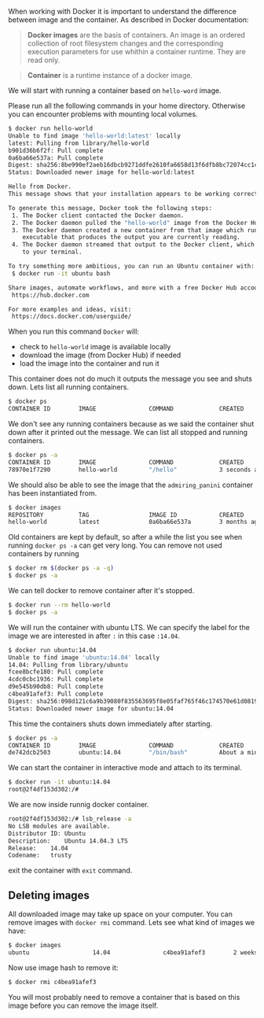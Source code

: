 When working with Docker it is important to understand the difference
between image and the container. As described in Docker documentation:

> **Docker images** are the basis of containers. An image is an ordered
> collection of root filesystem changes and the corresponding execution
> parameters for use whithin a container runtime. They are read only.


> **Container** is a runtime instance of a docker image.

We will start with running a container based on `hello-word` image.

Please run all the following commands in your home directory. Otherwise you
can encounter problems with mounting local volumes.

```sh
$ docker run hello-world
Unable to find image 'hello-world:latest' locally
latest: Pulling from library/hello-world
b901d36b6f2f: Pull complete
0a6ba66e537a: Pull complete
Digest: sha256:8be990ef2aeb16dbcb9271ddfe2610fa6658d13f6dfb8bc72074cc1ca36966a7
Status: Downloaded newer image for hello-world:latest

Hello from Docker.
This message shows that your installation appears to be working correctly.

To generate this message, Docker took the following steps:
 1. The Docker client contacted the Docker daemon.
 2. The Docker daemon pulled the "hello-world" image from the Docker Hub.
 3. The Docker daemon created a new container from that image which runs the
    executable that produces the output you are currently reading.
 4. The Docker daemon streamed that output to the Docker client, which sent it
    to your terminal.

To try something more ambitious, you can run an Ubuntu container with:
 $ docker run -it ubuntu bash

Share images, automate workflows, and more with a free Docker Hub account:
 https://hub.docker.com

For more examples and ideas, visit:
 https://docs.docker.com/userguide/
```
When you run this command `Docker` will:
* check to `hello-world` image is available locally
* download the image (from Docker Hub) if needed
* load the image into the container and run it

This container does not do much it outputs the message you see and shuts down.
Lets list all running containers.
```sh
$ docker ps
CONTAINER ID        IMAGE               COMMAND             CREATED             STATUS              PORTS               NAMES
```
We don't see any running containers because as we said the container shut down
after it printed out the message. We can list all stopped and running containers.
```sh
$ docker ps -a
CONTAINER ID        IMAGE               COMMAND             CREATED             STATUS                     PORTS               NAMES
78970e1f7290        hello-world         "/hello"            3 seconds ago       Exited (0) 2 seconds ago                       admiring_panini
```
We should also be able to see the image that the `admiring_panini` container
has been instantiated from.
```sh
$ docker images
REPOSITORY          TAG                 IMAGE ID            CREATED             VIRTUAL SIZE
hello-world         latest              0a6ba66e537a        3 months ago        960 B
```
Old containers are kept by default, so after a while the list you see when
running `docker ps -a` can get very long. You can remove not used containers
by running
```sh
$ docker rm $(docker ps -a -q)
$ docker ps -a
```
We can tell docker to remove container after it's stopped.
```sh
$ docker run --rm hello-world
$ docker ps -a
```

We will run the container with ubuntu LTS. We can specify the label for the
image we are interested in after `:` in this case `:14.04`.
```sh
$ docker run ubuntu:14.04
Unable to find image 'ubuntu:14.04' locally
14.04: Pulling from library/ubuntu
fcee8bcfe180: Pull complete
4cdc0cbc1936: Pull complete
d9e545b90db8: Pull complete
c4bea91afef3: Pull complete
Digest: sha256:098d121c6a9b39080f835563695f8e05faf765f46c174570e61d08197e82b820
Status: Downloaded newer image for ubuntu:14.04
```
This time the containers shuts down immediately after starting.
```sh
$ docker ps -a
CONTAINER ID        IMAGE               COMMAND             CREATED              STATUS                          PORTS               NAMES
de742dcb2503        ubuntu:14.04        "/bin/bash"         About a minute ago   Exited (0) About a minute ago                       fervent_saha
```
We can start the container in interactive mode and attach to its terminal.
```sh
$ docker run -it ubuntu:14.04
root@2f4df153d302:/#
```
We are now inside runnig docker container.
```sh
root@2f4df153d302:/# lsb_release -a
No LSB modules are available.
Distributor ID:	Ubuntu
Description:	Ubuntu 14.04.3 LTS
Release:	14.04
Codename:	trusty
```
exit the container with `exit` command.

## Deleting images
All downloaded image may take up space on your computer.
You can remove images with `docker rmi` command. Lets see
what kind of images we have:
```sh
$ docker images
ubuntu                  14.04               c4bea91afef3        2 weeks ago         187.9 MB
```
Now use image hash to remove it:
```sh
$ docker rmi c4bea91afef3
```
You will most probably need to remove a container that is based on this image
before you can remove the image itself.